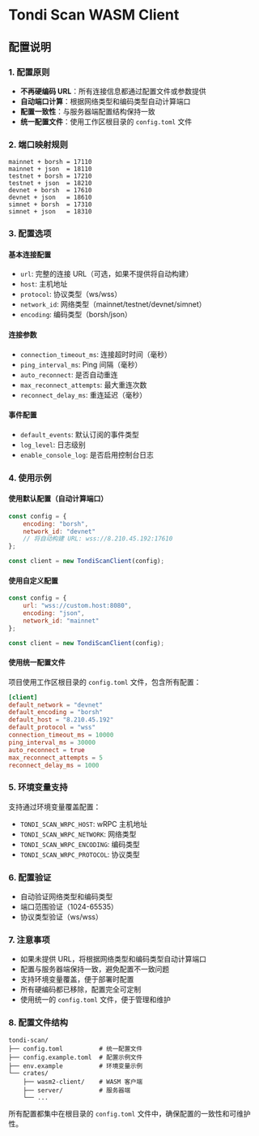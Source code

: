 # Tondi Scan WASM Client

## 配置说明

### 1. 配置原则
- **不再硬编码 URL**：所有连接信息都通过配置文件或参数提供
- **自动端口计算**：根据网络类型和编码类型自动计算端口
- **配置一致性**：与服务器端配置结构保持一致
- **统一配置文件**：使用工作区根目录的 `config.toml` 文件

### 2. 端口映射规则
```
mainnet + borsh = 17110
mainnet + json  = 18110
testnet + borsh = 17210
testnet + json  = 18210
devnet + borsh  = 17610
devnet + json   = 18610
simnet + borsh  = 17310
simnet + json   = 18310
```

### 3. 配置选项

#### 基本连接配置
- `url`: 完整的连接 URL（可选，如果不提供将自动构建）
- `host`: 主机地址
- `protocol`: 协议类型（ws/wss）
- `network_id`: 网络类型（mainnet/testnet/devnet/simnet）
- `encoding`: 编码类型（borsh/json）

#### 连接参数
- `connection_timeout_ms`: 连接超时时间（毫秒）
- `ping_interval_ms`: Ping 间隔（毫秒）
- `auto_reconnect`: 是否自动重连
- `max_reconnect_attempts`: 最大重连次数
- `reconnect_delay_ms`: 重连延迟（毫秒）

#### 事件配置
- `default_events`: 默认订阅的事件类型
- `log_level`: 日志级别
- `enable_console_log`: 是否启用控制台日志

### 4. 使用示例

#### 使用默认配置（自动计算端口）
```javascript
const config = {
    encoding: "borsh",
    network_id: "devnet"
    // 将自动构建 URL: wss://8.210.45.192:17610
};

const client = new TondiScanClient(config);
```

#### 使用自定义配置
```javascript
const config = {
    url: "wss://custom.host:8080",
    encoding: "json",
    network_id: "mainnet"
};

const client = new TondiScanClient(config);
```

#### 使用统一配置文件
项目使用工作区根目录的 `config.toml` 文件，包含所有配置：

```toml
[client]
default_network = "devnet"
default_encoding = "borsh"
default_host = "8.210.45.192"
default_protocol = "wss"
connection_timeout_ms = 10000
ping_interval_ms = 30000
auto_reconnect = true
max_reconnect_attempts = 5
reconnect_delay_ms = 1000
```

### 5. 环境变量支持
支持通过环境变量覆盖配置：
- `TONDI_SCAN_WRPC_HOST`: wRPC 主机地址
- `TONDI_SCAN_WRPC_NETWORK`: 网络类型
- `TONDI_SCAN_WRPC_ENCODING`: 编码类型
- `TONDI_SCAN_WRPC_PROTOCOL`: 协议类型

### 6. 配置验证
- 自动验证网络类型和编码类型
- 端口范围验证（1024-65535）
- 协议类型验证（ws/wss）

### 7. 注意事项
- 如果未提供 URL，将根据网络类型和编码类型自动计算端口
- 配置与服务器端保持一致，避免配置不一致问题
- 支持环境变量覆盖，便于部署时配置
- 所有硬编码都已移除，配置完全可定制
- 使用统一的 `config.toml` 文件，便于管理和维护

### 8. 配置文件结构
```
tondi-scan/
├── config.toml          # 统一配置文件
├── config.example.toml  # 配置示例文件
├── env.example          # 环境变量示例
└── crates/
    ├── wasm2-client/    # WASM 客户端
    ├── server/          # 服务器端
    └── ...
```

所有配置都集中在根目录的 `config.toml` 文件中，确保配置的一致性和可维护性。
